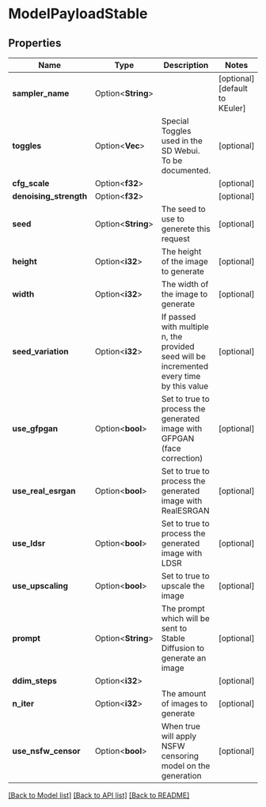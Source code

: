 # ModelPayloadStable

## Properties

Name | Type | Description | Notes
------------ | ------------- | ------------- | -------------
**sampler_name** | Option<**String**> |  | [optional][default to KEuler]
**toggles** | Option<**Vec<i32>**> | Special Toggles used in the SD Webui. To be documented. | [optional]
**cfg_scale** | Option<**f32**> |  | [optional]
**denoising_strength** | Option<**f32**> |  | [optional]
**seed** | Option<**String**> | The seed to use to generete this request | [optional]
**height** | Option<**i32**> | The height of the image to generate | [optional]
**width** | Option<**i32**> | The width of the image to generate | [optional]
**seed_variation** | Option<**i32**> | If passed with multiple n, the provided seed will be incremented every time by this value | [optional]
**use_gfpgan** | Option<**bool**> | Set to true to process the generated image with GFPGAN (face correction) | [optional]
**use_real_esrgan** | Option<**bool**> | Set to true to process the generated image with RealESRGAN | [optional]
**use_ldsr** | Option<**bool**> | Set to true to process the generated image with LDSR | [optional]
**use_upscaling** | Option<**bool**> | Set to true to upscale the image | [optional]
**prompt** | Option<**String**> | The prompt which will be sent to Stable Diffusion to generate an image | [optional]
**ddim_steps** | Option<**i32**> |  | [optional]
**n_iter** | Option<**i32**> | The amount of images to generate | [optional]
**use_nsfw_censor** | Option<**bool**> | When true will apply NSFW censoring model on the generation | [optional]

[[Back to Model list]](../README.md#documentation-for-models) [[Back to API list]](../README.md#documentation-for-api-endpoints) [[Back to README]](../README.md)


